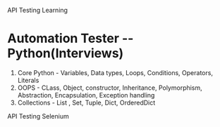 API Testing Learning

# Automation Tester -- Python(Interviews)
1. Core Python - Variables, Data types, Loops, Conditions, Operators, Literals
2. OOPS - CLass, Object, constructor, Inheritance, Polymorphism, Abstraction, Encapsulation, Exception handling
3. Collections - List , Set, Tuple, Dict, OrderedDict

API Testing 
Selenium 